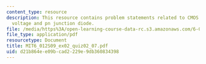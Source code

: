 ```yaml
---
content_type: resource
description: This resource contains problem statements related to CMOS inverter, outout
  voltage and pn junction diode.
file: /media/https%3A/open-learning-course-data-rc.s3.amazonaws.com/6-012-microelectronic-devices-and-circuits-spring-2009/d21b864ee09bcad2229e9db360834398_MIT6_012S09_ex02_quiz02_07.pdf
file_type: application/pdf
resourcetype: Document
title: MIT6_012S09_ex02_quiz02_07.pdf
uid: d21b864e-e09b-cad2-229e-9db360834398
---
```

